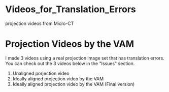 # Videos_for_Translation_Errors
projection videos from Micro-CT

# Projection Videos by the VAM
I made 3 videos using a real projection image set that has translation errors.
You can check out the 3 videos below in the "Issues" section.

1. Unaligned porjection video
2. Ideally aligned projection video by the VAM
3. Ideally aligned projection video by the VAM (Final version)
